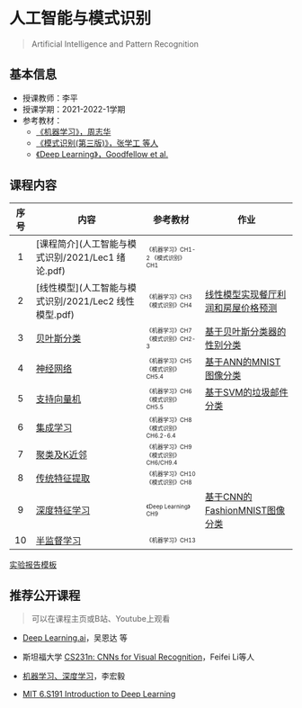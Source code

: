 



# 人工智能与模式识别

> Artificial Intelligence and Pattern Recognition


## 基本信息

- 授课教师：李平
- 授课学期：2021-2022-1学期
- 参考教材：
  - [《机器学习》，周志华](https://cs.nju.edu.cn/zhouzh/zhouzh.files/publication/MLbook2016.htm)
  - [《模式识别(第三版)》，张学工 等人 ]()
  - [《Deep Learning》，Goodfellow et al.](https://www.deeplearningbook.org/) 

## 课程内容



| 序号 | 内容                                                           | 参考教材                                                      |作业                               |
| :--: | -------------------------------------------------------------- | ----------------------------------------------------------- |---------------------------------- |
|  1   | [课程简介](人工智能与模式识别/2021/Lec1 绪论.pdf)                 |  <font size="1">《机器学习》CH1-2 《模式识别》CH1</font>      |                                   |
|  2   | [线性模型](人工智能与模式识别/2021/Lec2 线性模型.pdf)             |  <font size="1">《机器学习》CH3   《模式识别》CH4</font>      | [线性模型实现餐厅利润和房屋价格预测](人工智能与模式识别/2021/作业一要求.pdf) |
|  3   | [贝叶斯分类]()         |  <font size="1">《机器学习》CH7   《模式识别》CH2-3</font>    |   [基于贝叶斯分类器的性别分类]()      |
|  4   | [神经网络]()             |  <font size="1">《机器学习》CH5   《模式识别》CH5.4</font>    |   [基于ANN的MNIST图像分类]()         |
|  5   | [支持向量机]()    |  <font size="1">《机器学习》CH6   《模式识别》CH5.5</font>    |    [基于SVM的垃圾邮件分类]()          |
|  6   | [集成学习]()             |  <font size="1">《机器学习》CH8   《模式识别》CH6.2-6.4</font>|                                   |
|  7   | [聚类及K近邻]()       |  <font size="1">《机器学习》CH9   《模式识别》CH6/CH9.4</font>|                                   |
|  8   | [传统特征提取]()|  <font size="1">《机器学习》CH10   《模式识别》CH8</font>     |                                   |
|  9   | [深度特征学习]() |  <font size="1">《Deep Learning》CH9                        |  [基于CNN的FashionMNIST图像分类]()   |
|  10  | [半监督学习]()         |  <font size="1">《机器学习》CH13</font>                      |                                   |

[实验报告模板](人工智能与模式识别/2021/实验报告模板.docx)

## 推荐公开课程

> 可以在课程主页或B站、Youtube上观看

- [Deep Learning.ai](https://www.bilibili.com/video/BV164411b7dx?from=search&seid=17385789640923028960)，吴恩达 等

- 斯坦福大学 [CS231n: CNNs for Visual Recognition](http://cs231n.stanford.edu/)，Feifei Li等人

- [机器学习、深度学习](https://speech.ee.ntu.edu.tw/~hylee/ml/2021-spring.html)，李宏毅

- [MIT 6.S191 Introduction to Deep Learning](http://introtodeeplearning.com/)

 

